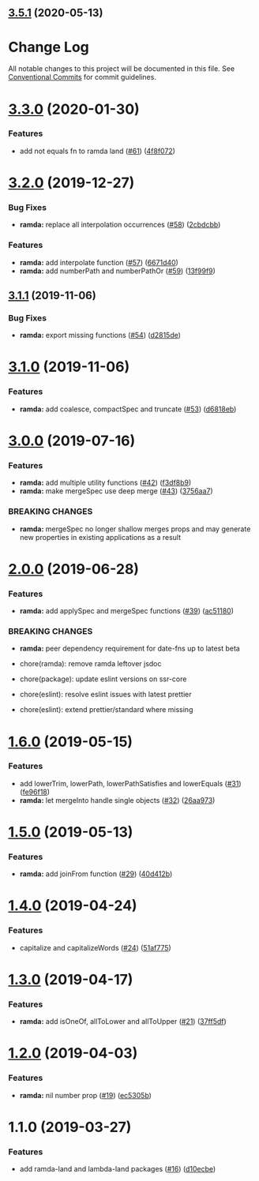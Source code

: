 ## [3.5.1](https://github.com/flybondi/ramda-land/compare/v3.5.0...v3.5.1) (2020-05-13)

# Change Log

All notable changes to this project will be documented in this file.
See [Conventional Commits](https://conventionalcommits.org) for commit guidelines.

# [3.3.0](https://github.com/flybondi/toolbox/compare/@flybondi/ramda-land@3.2.0...@flybondi/ramda-land@3.3.0) (2020-01-30)


### Features

* add not equals fn to ramda land ([#61](https://github.com/flybondi/toolbox/issues/61)) ([4f8f072](https://github.com/flybondi/toolbox/commit/4f8f072))





# [3.2.0](https://github.com/flybondi/toolbox/compare/@flybondi/ramda-land@3.1.1...@flybondi/ramda-land@3.2.0) (2019-12-27)


### Bug Fixes

* **ramda:** replace all interpolation occurrences ([#58](https://github.com/flybondi/toolbox/issues/58)) ([2cbdcbb](https://github.com/flybondi/toolbox/commit/2cbdcbb))


### Features

* **ramda:** add interpolate function ([#57](https://github.com/flybondi/toolbox/issues/57)) ([6671d40](https://github.com/flybondi/toolbox/commit/6671d40))
* **ramda:** add numberPath and numberPathOr ([#59](https://github.com/flybondi/toolbox/issues/59)) ([13f99f9](https://github.com/flybondi/toolbox/commit/13f99f9))





## [3.1.1](https://github.com/flybondi/toolbox/compare/@flybondi/ramda-land@3.1.0...@flybondi/ramda-land@3.1.1) (2019-11-06)


### Bug Fixes

* **ramda:** export missing functions ([#54](https://github.com/flybondi/toolbox/issues/54)) ([d2815de](https://github.com/flybondi/toolbox/commit/d2815de))





# [3.1.0](https://github.com/flybondi/toolbox/compare/@flybondi/ramda-land@3.0.0...@flybondi/ramda-land@3.1.0) (2019-11-06)


### Features

* **ramda:** add coalesce, compactSpec and truncate ([#53](https://github.com/flybondi/toolbox/issues/53)) ([d6818eb](https://github.com/flybondi/toolbox/commit/d6818eb))





# [3.0.0](https://github.com/flybondi/toolbox/compare/@flybondi/ramda-land@2.0.0...@flybondi/ramda-land@3.0.0) (2019-07-16)


### Features

* **ramda:** add multiple utility functions ([#42](https://github.com/flybondi/toolbox/issues/42)) ([f3df8b9](https://github.com/flybondi/toolbox/commit/f3df8b9))
* **ramda:** make mergeSpec use deep merge ([#43](https://github.com/flybondi/toolbox/issues/43)) ([3756aa7](https://github.com/flybondi/toolbox/commit/3756aa7))


### BREAKING CHANGES

* **ramda:** mergeSpec no longer shallow merges props and may generate new properties in existing applications as a result





# [2.0.0](https://github.com/flybondi/toolbox/compare/@flybondi/ramda-land@1.6.0...@flybondi/ramda-land@2.0.0) (2019-06-28)


### Features

* **ramda:** add applySpec and mergeSpec functions ([#39](https://github.com/flybondi/toolbox/issues/39)) ([ac51180](https://github.com/flybondi/toolbox/commit/ac51180))


### BREAKING CHANGES

* **ramda:** peer dependency requirement for date-fns up to latest beta

* chore(ramda): remove ramda leftover jsdoc

* chore(package): update eslint versions on ssr-core

* chore(eslint): resolve eslint issues with latest prettier

* chore(eslint): extend prettier/standard where missing





# [1.6.0](https://github.com/flybondi/toolbox/compare/@flybondi/ramda-land@1.5.0...@flybondi/ramda-land@1.6.0) (2019-05-15)


### Features

* add lowerTrim, lowerPath, lowerPathSatisfies and lowerEquals ([#31](https://github.com/flybondi/toolbox/issues/31)) ([fe96f18](https://github.com/flybondi/toolbox/commit/fe96f18))
* **ramda:** let mergeInto handle single objects ([#32](https://github.com/flybondi/toolbox/issues/32)) ([26aa973](https://github.com/flybondi/toolbox/commit/26aa973))





# [1.5.0](https://github.com/flybondi/toolbox/compare/@flybondi/ramda-land@1.4.0...@flybondi/ramda-land@1.5.0) (2019-05-13)


### Features

* **ramda:** add joinFrom function ([#29](https://github.com/flybondi/toolbox/issues/29)) ([40d412b](https://github.com/flybondi/toolbox/commit/40d412b))





# [1.4.0](https://github.com/flybondi/toolbox/compare/@flybondi/ramda-land@1.3.0...@flybondi/ramda-land@1.4.0) (2019-04-24)


### Features

* capitalize and capitalizeWords ([#24](https://github.com/flybondi/toolbox/issues/24)) ([51af775](https://github.com/flybondi/toolbox/commit/51af775))





# [1.3.0](https://github.com/flybondi/toolbox/compare/@flybondi/ramda-land@1.2.0...@flybondi/ramda-land@1.3.0) (2019-04-17)


### Features

* **ramda:** add isOneOf, allToLower and allToUpper ([#21](https://github.com/flybondi/toolbox/issues/21)) ([37ff5df](https://github.com/flybondi/toolbox/commit/37ff5df))





# [1.2.0](https://github.com/flybondi/toolbox/compare/@flybondi/ramda-land@1.1.0...@flybondi/ramda-land@1.2.0) (2019-04-03)


### Features

* **ramda:** nil number prop ([#19](https://github.com/flybondi/toolbox/issues/19)) ([ec5305b](https://github.com/flybondi/toolbox/commit/ec5305b))





# 1.1.0 (2019-03-27)


### Features

* add ramda-land and lambda-land packages ([#16](https://github.com/flybondi/toolbox/issues/16)) ([d10ecbe](https://github.com/flybondi/toolbox/commit/d10ecbe))
